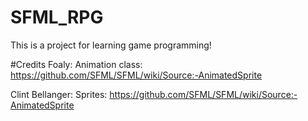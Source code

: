 # SFML_RPG
This is a project for learning game programming!

#Credits
Foaly: Animation class: https://github.com/SFML/SFML/wiki/Source:-AnimatedSprite

Clint Bellanger: Sprites: https://github.com/SFML/SFML/wiki/Source:-AnimatedSprite
